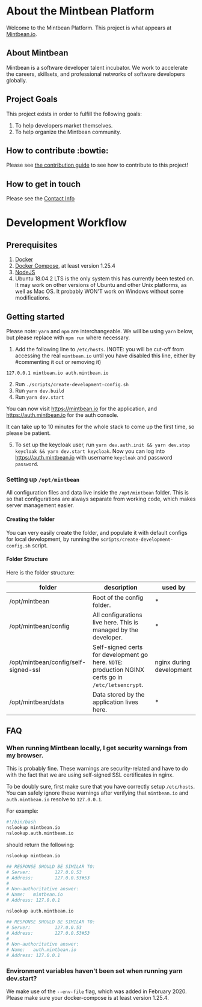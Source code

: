 # About the Mintbean Platform

Welcome to the Mintbean Platform. This project is what appears at [Mintbean.io](https://mintbean.io).

## About Mintbean

Mintbean is a software developer talent incubator. We work to accelerate the careers, skillsets, and professional networks of software developers globally.

## Project Goals

This project exists in order to fulfill the following goals:

1. To help developers market themselves.
3. To help organize the Mintbean community.

## How to contribute :bowtie:

Please see [the contribution guide](documentation/contributing.md) to see how to contribute to this project!

## How to get in touch

Please see the [Contact Info](documentation/contact.md)

# Development Workflow

## Prerequisites

1. [Docker](https://www.docker.com/)
1. [Docker Compose](https://docs.docker.com/compose/), at least version 1.25.4
1. [NodeJS](https://nodejs.org/en/)
1. Ubuntu 18.04.2 LTS is the only system this has currently been tested on. It may work on other versions of Ubuntu and other Unix platforms, as well as Mac OS. It probably WON'T work on Windows without some modifications.

## Getting started

Please note: `yarn` and `npm` are interchangeable. 
We will be using `yarn` below, but please replace with `npm run` where necessary.

1. Add the following line to `/etc/hosts`. (NOTE: you will be cut-off from accessing the real `mintbean.io` until you have disabled this line, either by #commenting it out or removing it)
```
127.0.0.1 mintbean.io auth.mintbean.io
```
2. Run `./scripts/create-development-config.sh`
3. Run `yarn dev.build`
4. Run `yarn dev.start`

You can now visit https://mintbean.io for the application, and https://auth.mintbean.io for the auth console.

It can take up to 10 minutes for the whole stack to come up the first time, so please be patient.

5. To set up the keycloak user, run `yarn dev.auth.init && yarn dev.stop keycloak && yarn dev.start keycloak`. Now you can log into https://auth.mintbean.io with username `keycloak` and password `password`.

<!--
1. Fork and clone this project. [See guide](./documentation/fork-clone.md)
1. Run `yarn install`
1. Run `npm link` to gain access to the `bean` command. Verify your installation by running `bean --help`
1. Run `bean --help` to see available `bean` commands
-->

### Setting up `/opt/mintbean`

All configuration files and data live inside the `/opt/mintbean` folder. 
This is so that configurations are always separate from working code, which makes server management easier.

#### Creating the folder

You can very easily create the folder, and populate it with default configs for local development, by running the `scripts/create-development-config.sh` script.

#### Folder Structure

Here is the folder structure:

| folder | description | used by |
| ------- | ------- | ------ |
| /opt/mintbean | Root of the config folder. | * |
| /opt/mintbean/config | All configurations live here. This is managed by the developer. | * |
| /opt/mintbean/config/self-signed-ssl | Self-signed certs for development go here. `NOTE`: production NGINX certs go in `/etc/letsencrypt`. | nginx during development |
| /opt/mintbean/data | Data stored by the application lives here. | * |

## FAQ

<!--
### The `bean` command doesn't work for me.

You can try the following steps:

1. Make sure you have run `npm link`.
1. Try running `npm unlink` then `npm link`.
1. Try opening a new terminal, then running `bean --help`.
-->

### When running Mintbean locally, I get security warnings from my browser.

This is probably fine. These warnings are security-related and have to do with the fact that we are using self-signed SSL certificates in nginx.

To be doubly sure, first make sure that you have correctly setup `/etc/hosts`. You can safely ignore these warnings after verifying that `mintbean.io` and `auth.mintbean.io` resolve to `127.0.0.1`. 

For example:

```bash
#!/bin/bash
nslookup mintbean.io
nslookup.auth.mintbean.io
```

should return the following:

```bash
nslookup mintbean.io

## RESPONSE SHOULD BE SIMILAR TO:
# Server:         127.0.0.53
# Address:        127.0.0.53#53
# 
# Non-authoritative answer:
# Name:   mintbean.io
# Address: 127.0.0.1

nslookup auth.mintbean.io

## RESPONSE SHOULD BE SIMILAR TO:
# Server:         127.0.0.53
# Address:        127.0.0.53#53
# 
# Non-authoritative answer:
# Name:   auth.mintbean.io
# Address: 127.0.0.1
```

### Environment variables haven't been set when running yarn dev.start?

We make use of the `--env-file` flag, which was added in February 2020. Please make sure your docker-compose is at least version 1.25.4.

